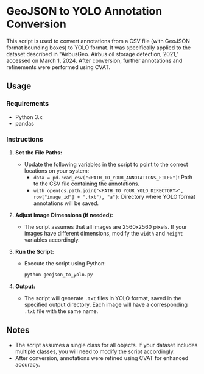 # GeoJSON to YOLO Annotation Conversion

This script is used to convert annotations from a CSV file (with GeoJSON format bounding boxes) to YOLO format. It was specifically applied to the dataset described in "AirbusGeo. Airbus oil storage detection, 2021," accessed on March 1, 2024. After conversion, further annotations and refinements were performed using CVAT.

## Usage

### Requirements
- Python 3.x
- pandas

### Instructions

1. **Set the File Paths:**
   - Update the following variables in the script to point to the correct locations on your system:
     - `data = pd.read_csv("<PATH_TO_YOUR_ANNOTATIONS_FILE>")`: Path to the CSV file containing the annotations.
     - `with open(os.path.join("<PATH_TO_YOUR_YOLO_DIRECTORY>", row["image_id"] + ".txt"), "a")`: Directory where YOLO format annotations will be saved.

2. **Adjust Image Dimensions (if needed):**
   - The script assumes that all images are 2560x2560 pixels. If your images have different dimensions, modify the `width` and `height` variables accordingly.

3. **Run the Script:**
   - Execute the script using Python:
     ```bash
     python geojson_to_yolo.py
     ```

4. **Output:**
   - The script will generate `.txt` files in YOLO format, saved in the specified output directory. Each image will have a corresponding `.txt` file with the same name.

## Notes

- The script assumes a single class for all objects. If your dataset includes multiple classes, you will need to modify the script accordingly.
- After conversion, annotations were refined using CVAT for enhanced accuracy.

 

